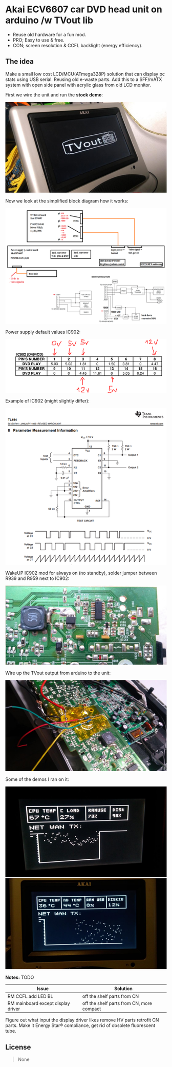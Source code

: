 # Akai ECV6607 car DVD head unit on arduino /w TVout lib

* Reuse old hardware for a fun mod.
* PRO; Easy to use & free.
* CON; screen resolution & CCFL backlight (energy efficiency).

## The idea
Make a small low cost LCD/MCU(ATmega328P) solution that can display pc stats using USB serial. Reusing old e-waste parts.
Add this to a SFF/mATX system with open side panel with acrylic glass from old LCD monitor.

First we wire the unit and run the **stock demo**:

![screendump stockdemo](https://github.com/StackerDEV/Akai_ECV6607_display/blob/main/imgs/stock-demo.jpg?raw=true)

Now we look at the simplified block diagram how it works: 

![screendump diagram](https://github.com/StackerDEV/Akai_ECV6607_display/blob/main/imgs/block_diagram.png?raw=true)

Power supply default values IC902:

![screendump IC902](https://github.com/StackerDEV/Akai_ECV6607_display/blob/main/imgs/IC902.png?raw=true)

Example of IC902 (might slightly differ):

![screendump IC902_2](https://github.com/StackerDEV/Akai_ECV6607_display/blob/main/imgs/TL494.png?raw=true)

WakeUP IC902 mod for always on (no standby), solder jumper between R939 and R959 next to IC902:

![screendump psuMod](https://github.com/StackerDEV/Akai_ECV6607_display/blob/main/imgs/IC902_mod.png?raw=true)

Wire up the TVout output from arduino to the unit:

![screendump TVoutExmaple](https://github.com/StackerDEV/Akai_ECV6607_display/blob/main/imgs/pinout.jpg?raw=true)

Some of the demos I ran on it:

![screendump demo0](https://github.com/StackerDEV/Akai_ECV6607_display/blob/main/imgs/demo0.jpg?raw=true)
![screendump demo1](https://github.com/StackerDEV/Akai_ECV6607_display/blob/main/imgs/demo1.jpg?raw=true)

**Notes:**
TODO

Issue                                | Solution                                   | 
-------------------------------------|--------------------------------------------| 
RM CCFL add LED BL                   | off the shelf parts from CN                | 
RM mainboard except display driver   | off the shelf parts from CN, more compact  | 

Figure out what input the display driver likes remove HV parts retrofit CN parts.
Make it Energy Star® compliance, get rid of obsolete fluorescent tube.

## License

> None
